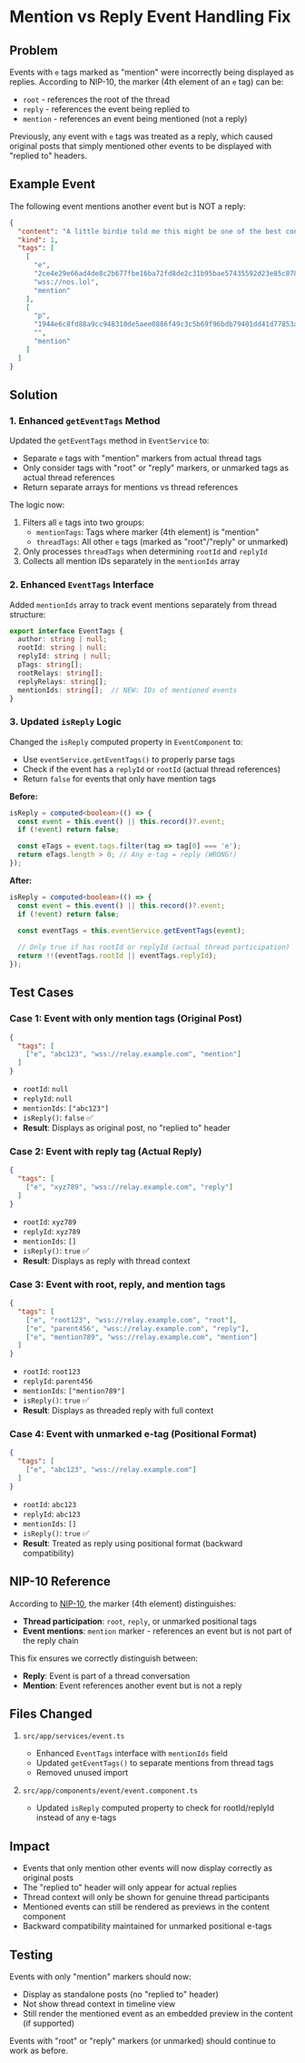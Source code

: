 # Mention vs Reply Event Handling Fix

## Problem

Events with `e` tags marked as "mention" were incorrectly being displayed as replies. According to NIP-10, the marker (4th element of an `e` tag) can be:
- `root` - references the root of the thread
- `reply` - references the event being replied to
- `mention` - references an event being mentioned (not a reply)

Previously, any event with `e` tags was treated as a reply, which caused original posts that simply mentioned other events to be displayed with "replied to" headers.

## Example Event

The following event mentions another event but is NOT a reply:

```json
{
  "content": "A little birdie told me this might be one of the best conferences...",
  "kind": 1,
  "tags": [
    [
      "e",
      "2ce4e29e66ad4de8c2b677fbe16ba72fd8de2c31b95bae57435592d23e85c878",
      "wss://nos.lol",
      "mention"
    ],
    [
      "p",
      "1944e6c8fd88a9cc948310de5aee0886f49c3c5b69f96bdb79401dd41d77853a",
      "",
      "mention"
    ]
  ]
}
```

## Solution

### 1. Enhanced `getEventTags` Method

Updated the `getEventTags` method in `EventService` to:
- Separate `e` tags with "mention" markers from actual thread tags
- Only consider tags with "root" or "reply" markers, or unmarked tags as actual thread references
- Return separate arrays for mentions vs thread references

The logic now:
1. Filters all `e` tags into two groups:
   - `mentionTags`: Tags where marker (4th element) is "mention"
   - `threadTags`: All other `e` tags (marked as "root"/"reply" or unmarked)
2. Only processes `threadTags` when determining `rootId` and `replyId`
3. Collects all mention IDs separately in the `mentionIds` array

### 2. Enhanced `EventTags` Interface

Added `mentionIds` array to track event mentions separately from thread structure:
```typescript
export interface EventTags {
  author: string | null;
  rootId: string | null;
  replyId: string | null;
  pTags: string[];
  rootRelays: string[];
  replyRelays: string[];
  mentionIds: string[];  // NEW: IDs of mentioned events
}
```

### 3. Updated `isReply` Logic

Changed the `isReply` computed property in `EventComponent` to:
- Use `eventService.getEventTags()` to properly parse tags
- Check if the event has a `replyId` or `rootId` (actual thread references)
- Return `false` for events that only have mention tags

**Before:**
```typescript
isReply = computed<boolean>(() => {
  const event = this.event() || this.record()?.event;
  if (!event) return false;

  const eTags = event.tags.filter(tag => tag[0] === 'e');
  return eTags.length > 0; // Any e-tag = reply (WRONG!)
});
```

**After:**
```typescript
isReply = computed<boolean>(() => {
  const event = this.event() || this.record()?.event;
  if (!event) return false;

  const eventTags = this.eventService.getEventTags(event);
  
  // Only true if has rootId or replyId (actual thread participation)
  return !!(eventTags.rootId || eventTags.replyId);
});
```

## Test Cases

### Case 1: Event with only mention tags (Original Post)
```json
{
  "tags": [
    ["e", "abc123", "wss://relay.example.com", "mention"]
  ]
}
```
- `rootId`: `null`
- `replyId`: `null`
- `mentionIds`: `["abc123"]`
- `isReply()`: `false` ✅
- **Result**: Displays as original post, no "replied to" header

### Case 2: Event with reply tag (Actual Reply)
```json
{
  "tags": [
    ["e", "xyz789", "wss://relay.example.com", "reply"]
  ]
}
```
- `rootId`: `xyz789`
- `replyId`: `xyz789`
- `mentionIds`: `[]`
- `isReply()`: `true` ✅
- **Result**: Displays as reply with thread context

### Case 3: Event with root, reply, and mention tags
```json
{
  "tags": [
    ["e", "root123", "wss://relay.example.com", "root"],
    ["e", "parent456", "wss://relay.example.com", "reply"],
    ["e", "mention789", "wss://relay.example.com", "mention"]
  ]
}
```
- `rootId`: `root123`
- `replyId`: `parent456`
- `mentionIds`: `["mention789"]`
- `isReply()`: `true` ✅
- **Result**: Displays as threaded reply with full context

### Case 4: Event with unmarked e-tag (Positional Format)
```json
{
  "tags": [
    ["e", "abc123", "wss://relay.example.com"]
  ]
}
```
- `rootId`: `abc123`
- `replyId`: `abc123`
- `mentionIds`: `[]`
- `isReply()`: `true` ✅
- **Result**: Treated as reply using positional format (backward compatibility)

## NIP-10 Reference

According to [NIP-10](https://github.com/nostr-protocol/nips/blob/master/10.md), the marker (4th element) distinguishes:
- **Thread participation**: `root`, `reply`, or unmarked positional tags
- **Event mentions**: `mention` marker - references an event but is not part of the reply chain

This fix ensures we correctly distinguish between:
- **Reply**: Event is part of a thread conversation
- **Mention**: Event references another event but is not a reply

## Files Changed

1. `src/app/services/event.ts`
   - Enhanced `EventTags` interface with `mentionIds` field
   - Updated `getEventTags()` to separate mentions from thread tags
   - Removed unused import

2. `src/app/components/event/event.component.ts`
   - Updated `isReply` computed property to check for rootId/replyId instead of any e-tags

## Impact

- Events that only mention other events will now display correctly as original posts
- The "replied to" header will only appear for actual replies
- Thread context will only be shown for genuine thread participants
- Mentioned events can still be rendered as previews in the content component
- Backward compatibility maintained for unmarked positional e-tags

## Testing

Events with only "mention" markers should now:
- Display as standalone posts (no "replied to" header)
- Not show thread context in timeline view
- Still render the mentioned event as an embedded preview in the content (if supported)

Events with "root" or "reply" markers (or unmarked) should continue to work as before.
